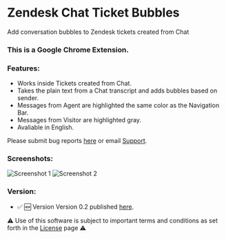 # Zendesk Chat Ticket Bubbles

Add conversation bubbles to Zendesk tickets created from Chat

### This is a Google Chrome Extension.

### Features:

*   Works inside Tickets created from Chat.
*   Takes the plain text from a Chat transcript and adds bubbles based on sender.
*   Messages from Agent are highlighted the same color as the Navigation Bar.
*   Messages from Visitor are highlighted gray.
*   Avaliable in English.

Please submit bug reports [here](https://github.com/aculligan/Zendesk_Chat_Ticket_Bubbles/issues) or email [Support](mailto:support@alexculligan.com?Subject=Zendesk%20Chat%20Ticket%20Bubbles%20Support).

### Screenshots:

![Screenshot 1](https://aculligan.github.io/CDN/Zendesk_Chat_Ticket_Bubbles/img/screenshot-1.png) ![Screenshot 2](https://aculligan.github.io/CDN/Zendesk_Chat_Ticket_Bubbles/img/screenshot-2.png)

### Version:

*   ✅ 🆕 Version Version 0.2 published [here](https://chrome.google.com/webstore/detail/zendesk-chat-ticket-bubbl/adlagjillplchmcfiipkmbnjccfkmlci).

⚠️ Use of this software is subject to important terms and conditions as set forth in the [License](https://aculligan.github.io/license) page ⚠️
